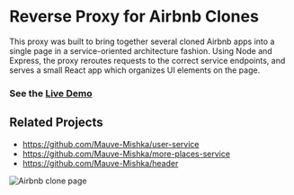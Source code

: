 # Reverse Proxy for Airbnb Clones

This proxy was built to bring together several cloned Airbnb apps into a single page in a service-oriented architecture fashion. Using Node and Express, the proxy reroutes requests to the correct service endpoints, and serves a small React app which organizes UI elements on the page.

### See the [Live Demo](http://ec2-44-241-38-228.us-west-2.compute.amazonaws.com:5000/rooms/100/)

## Related Projects

  - https://github.com/Mauve-Mishka/user-service
  - https://github.com/Mauve-Mishka/more-places-service
  - https://github.com/Mauve-Mishka/header


![Airbnb clone page](https://fec-gnocchi-user-profile.s3-us-west-2.amazonaws.com/ec2-44-241-38-228.us-west-2.compute.amazonaws.com_5000_rooms_100_.png)
